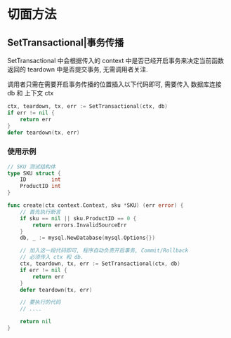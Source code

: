 # 切面方法

## SetTransactional|事务传播
SetTransactional 中会根据传入的 context 中是否已经开启事务来决定当前函数返回的 teardown 中是否提交事务, 无需调用者关注.

调用者只需在需要开启事务传播的位置插入以下代码即可, 需要传入 数据库连接db 和 上下文 ctx
```Go
ctx, teardown, tx, err := SetTransactional(ctx, db)
if err != nil {
	return err
}
defer teardown(tx, err)
```

### 使用示例
```Go
// SKU 测试结构体
type SKU struct {
	ID        int
	ProductID int
}

func create(ctx context.Context, sku *SKU) (err error) {
	// 首先执行断言
	if sku == nil || sku.ProductID == 0 {
		return errors.InvalidSourceErr
	}
	db, _ := mysql.NewDatabase(mysql.Options{})

	// 加入这一段代码即可, 程序自动负责开启事务, Commit/Rollback
	// 必须传入 ctx 和 db.
	ctx, teardown, tx, err := SetTransactional(ctx, db)
	if err != nil {
		return err
	}
	defer teardown(tx, err)

	// 要执行的代码
	// ....

	return nil
}
```
